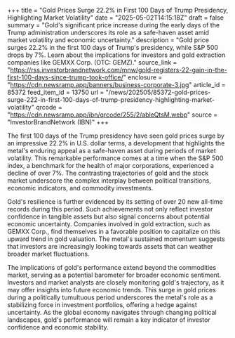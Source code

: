 +++
title = "Gold Prices Surge 22.2% in First 100 Days of Trump Presidency, Highlighting Market Volatility"
date = "2025-05-02T14:15:18Z"
draft = false
summary = "Gold's significant price increase during the early days of the Trump administration underscores its role as a safe-haven asset amid market volatility and economic uncertainty."
description = "Gold price surges 22.2% in the first 100 days of Trump's presidency, while S&P 500 drops by 7%. Learn about the implications for investors and gold extraction companies like GEMXX Corp. (OTC: GEMZ)."
source_link = "https://rss.investorbrandnetwork.com/mnw/gold-registers-22-gain-in-the-first-100-days-since-trump-took-office/"
enclosure = "https://cdn.newsramp.app/banners/business-corporate-3.jpg"
article_id = 85372
feed_item_id = 13750
url = "/news/202505/85372-gold-prices-surge-222-in-first-100-days-of-trump-presidency-highlighting-market-volatility"
qrcode = "https://cdn.newsramp.app/ibn/qrcode/255/2/ableQtsM.webp"
source = "InvestorBrandNetwork (IBN)"
+++

<p>The first 100 days of the Trump presidency have seen gold prices surge by an impressive 22.2% in U.S. dollar terms, a development that highlights the metal's enduring appeal as a safe-haven asset during periods of market volatility. This remarkable performance comes at a time when the S&P 500 index, a benchmark for the health of major corporations, experienced a decline of over 7%. The contrasting trajectories of gold and the stock market underscore the complex interplay between political transitions, economic indicators, and commodity investments.</p><p>Gold's resilience is further evidenced by its setting of over 20 new all-time records during this period. Such achievements not only reflect investor confidence in tangible assets but also signal concerns about potential economic uncertainty. Companies involved in gold extraction, such as GEMXX Corp., find themselves in a favorable position to capitalize on this upward trend in gold valuation. The metal's sustained momentum suggests that investors are increasingly looking towards assets that can weather broader market fluctuations.</p><p>The implications of gold's performance extend beyond the commodities market, serving as a potential barometer for broader economic sentiment. Investors and market analysts are closely monitoring gold's trajectory, as it may offer insights into future economic trends. This surge in gold prices during a politically tumultuous period underscores the metal's role as a stabilizing force in investment portfolios, offering a hedge against uncertainty. As the global economy navigates through changing political landscapes, gold's performance will remain a key indicator of investor confidence and economic stability.</p>
